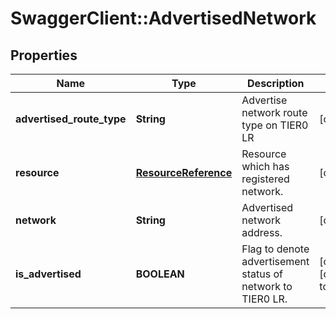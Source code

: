 # SwaggerClient::AdvertisedNetwork

## Properties
Name | Type | Description | Notes
------------ | ------------- | ------------- | -------------
**advertised_route_type** | **String** | Advertise network route type on TIER0 LR | [optional] 
**resource** | [**ResourceReference**](ResourceReference.md) | Resource which has registered network. | [optional] 
**network** | **String** | Advertised network address. | [optional] 
**is_advertised** | **BOOLEAN** | Flag to denote advertisement status of network to TIER0 LR. | [optional] [default to false]


